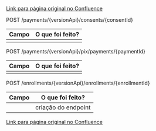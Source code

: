 [Link para página original no Confluence](https://openfinancebrasil.atlassian.net/wiki/spaces/OF/pages/161448254)

POST /payments/{versionApi}/consents/{consentId}

| **Campo** | **O que foi feito?** |
| --- | --- |
|  |  |

 POST /payments/{versionApi}/pix/payments/{paymentId}

| **Campo** | **O que foi feito?** |
| --- | --- |
|  |  |

 POST /enrollments/{versionApi}/enrollments/{enrollmentId}

| **Campo** | **O que foi feito?** |
| --- | --- |
|  | criação do endpoint |

[Link para página original no Confluence](https://openfinancebrasil.atlassian.net/wiki/spaces/OF/pages/161448254)